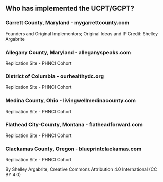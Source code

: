 ## Who has implemented the UCPT/GCPT?

### Garrett County, Maryland - mygarrettcounty.com

Founders and Original Implementors; Original Ideas and IP Credit: Shelley Argabrite

### Allegany County, Maryland - alleganyspeaks.com

Replication Site - PHNCI Cohort

### District of Columbia - ourhealthydc.org

Replication Site - PHNCI Cohort

### Medina County, Ohio - livingwellmedinacounty.com

Replication Site - PHNCI Cohort

### Flathead City-County, Montana - flatheadforward.com

Replication Site - PHNCI Cohort

### Clackamas County, Oregon - blueprintclackamas.com

Replication Site - PHNCI Cohort

By Shelley Argabrite, Creative Commons Attribution 4.0 International (CC BY 4.0)
